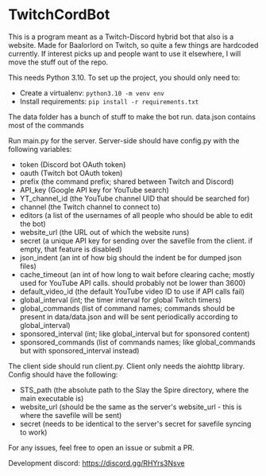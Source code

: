 # TwitchCordBot

This is a program meant as a Twitch-Discord hybrid bot that also is a website. Made for Baalorlord on Twitch, so quite a few things are hardcoded currently. If interest picks up and people want to use it elsewhere, I will move the stuff out of the repo.

This needs Python 3.10. To set up the project, you should only need to:
- Create a virtualenv: `python3.10 -m venv env`
- Install requirements: `pip install -r requirements.txt`

The data folder has a bunch of stuff to make the bot run. data.json contains most of the commands

Run main.py for the server. Server-side should have config.py with the following variables:

- token (Discord bot OAuth token)
- oauth (Twitch bot OAuth token)
- prefix (the command prefix; shared between Twitch and Discord)
- API_key (Google API key for YouTube search)
- YT_channel_id (the YouTube channel UID that should be searched for)
- channel (the Twitch channel to connect to)
- editors (a list of the usernames of all people who should be able to edit the bot)
- website_url (the URL out of which the website runs)
- secret (a unique API key for sending over the savefile from the client. if empty, that feature is disabled)
- json_indent (an int of how big should the indent be for dumped json files)
- cache_timeout (an int of how long to wait before clearing cache; mostly used for YouTube API calls. should probably not be lower than 3600)
- default_video_id (the default YouTube video ID to use if API calls fail)
- global_interval (int; the timer interval for global Twitch timers)
- global_commands (list of command names; commands should be present in data/data.json and will be sent periodically according to global_interval)
- sponsored_interval (int; like global_interval but for sponsored content)
- sponsored_commands (list of commands names; like global_commands but with sponsored_interval instead)

The client side should run client.py. Client only needs the aiohttp library. Config should have the following:

- STS_path (the absolute path to the Slay the Spire directory, where the main executable is)
- website_url (should be the same as the server's website_url - this is where the savefile will be sent)
- secret (needs to be identical to the server's secret for savefile syncing to work)

For any issues, feel free to open an issue or submit a PR.

Development discord: https://discord.gg/RHYrs3Nsve
